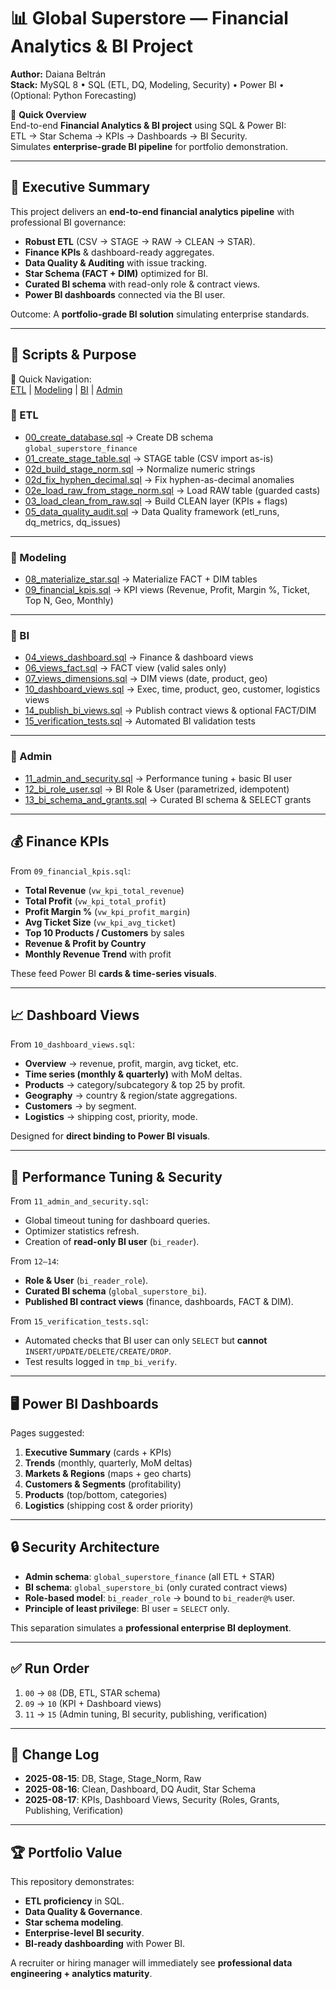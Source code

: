 # 📊 Global Superstore — Financial Analytics & BI Project

**Author:** Daiana Beltrán  
**Stack:** MySQL 8 • SQL (ETL, DQ, Modeling, Security) • Power BI • (Optional: Python Forecasting)

📌 **Quick Overview**  
End-to-end **Financial Analytics & BI project** using SQL & Power BI:  
ETL → Star Schema → KPIs → Dashboards → BI Security.  
Simulates **enterprise-grade BI pipeline** for portfolio demonstration.

---

## 🎯 Executive Summary
This project delivers an **end-to-end financial analytics pipeline** with professional BI governance:

- **Robust ETL** (CSV → STAGE → RAW → CLEAN → STAR).
- **Finance KPIs** & dashboard-ready aggregates.
- **Data Quality & Auditing** with issue tracking.
- **Star Schema (FACT + DIM)** optimized for BI.
- **Curated BI schema** with read-only role & contract views.
- **Power BI dashboards** connected via the BI user.

Outcome: A **portfolio-grade BI solution** simulating enterprise standards.

---

## 📂 Scripts & Purpose

🔗 Quick Navigation:  
[ETL](#-etl) | [Modeling](#-modeling) | [BI](#-bi) | [Admin](#-admin)

### 🔹 ETL
- [00_create_database.sql](sql_scripts/etl/00_create_database.sql) → Create DB schema `global_superstore_finance`
- [01_create_stage_table.sql](sql_scripts/etl/01_create_stage_table.sql) → STAGE table (CSV import as-is)
- [02d_build_stage_norm.sql](sql_scripts/etl/02d_build_stage_norm.sql) → Normalize numeric strings
- [02d_fix_hyphen_decimal.sql](sql_scripts/etl/02d_fix_hyphen_decimal.sql) → Fix hyphen-as-decimal anomalies
- [02e_load_raw_from_stage_norm.sql](sql_scripts/etl/02e_load_raw_from_stage_norm.sql) → Load RAW table (guarded casts)
- [03_load_clean_from_raw.sql](sql_scripts/etl/03_load_clean_from_raw.sql) → Build CLEAN layer (KPIs + flags)
- [05_data_quality_audit.sql](sql_scripts/etl/05_data_quality_audit.sql) → Data Quality framework (etl_runs, dq_metrics, dq_issues)

---

### 🔹 Modeling
- [08_materialize_star.sql](sql_scripts/modeling/08_materialize_star.sql) → Materialize FACT + DIM tables
- [09_financial_kpis.sql](sql_scripts/modeling/09_financial_kpis.sql) → KPI views (Revenue, Profit, Margin %, Ticket, Top N, Geo, Monthly)

---

### 🔹 BI
- [04_views_dashboard.sql](sql_scripts/bi/04_views_dashboard.sql) → Finance & dashboard views
- [06_views_fact.sql](sql_scripts/bi/06_views_fact.sql) → FACT view (valid sales only)
- [07_views_dimensions.sql](sql_scripts/bi/07_views_dimensions.sql) → DIM views (date, product, geo)
- [10_dashboard_views.sql](sql_scripts/bi/10_dashboard_views.sql) → Exec, time, product, geo, customer, logistics views
- [14_publish_bi_views.sql](sql_scripts/bi/14_publish_bi_views.sql) → Publish contract views & optional FACT/DIM
- [15_verification_tests.sql](sql_scripts/bi/15_verification_tests.sql) → Automated BI validation tests

---

### 🔹 Admin
- [11_admin_and_security.sql](sql_scripts/admin/11_admin_and_security.sql) → Performance tuning + basic BI user
- [12_bi_role_user.sql](sql_scripts/admin/12_bi_role_user.sql) → BI Role & User (parametrized, idempotent)
- [13_bi_schema_and_grants.sql](sql_scripts/admin/13_bi_schema_and_grants.sql) → Curated BI schema & SELECT grants

---

## 💰 Finance KPIs
From `09_financial_kpis.sql`:

- **Total Revenue** (`vw_kpi_total_revenue`)  
- **Total Profit** (`vw_kpi_total_profit`)  
- **Profit Margin %** (`vw_kpi_profit_margin`)  
- **Avg Ticket Size** (`vw_kpi_avg_ticket`)  
- **Top 10 Products / Customers** by sales  
- **Revenue & Profit by Country**  
- **Monthly Revenue Trend** with profit  

These feed Power BI **cards & time-series visuals**.

---

## 📈 Dashboard Views
From `10_dashboard_views.sql`:

- **Overview** → revenue, profit, margin, avg ticket, etc.  
- **Time series (monthly & quarterly)** with MoM deltas.  
- **Products** → category/subcategory & top 25 by profit.  
- **Geography** → country & region/state aggregations.  
- **Customers** → by segment.  
- **Logistics** → shipping cost, priority, mode.  

Designed for **direct binding to Power BI visuals**.

---

## 🔧 Performance Tuning & Security
From `11_admin_and_security.sql`:
- Global timeout tuning for dashboard queries.
- Optimizer statistics refresh.  
- Creation of **read-only BI user** (`bi_reader`).

From `12–14`:
- **Role & User** (`bi_reader_role`).
- **Curated BI schema** (`global_superstore_bi`).
- **Published BI contract views** (finance, dashboards, FACT & DIM).  

From `15_verification_tests.sql`:
- Automated checks that BI user can only `SELECT` but **cannot** `INSERT/UPDATE/DELETE/CREATE/DROP`.  
- Test results logged in `tmp_bi_verify`.

---

## 🖥️ Power BI Dashboards
Pages suggested:
1. **Executive Summary** (cards + KPIs)  
2. **Trends** (monthly, quarterly, MoM deltas)  
3. **Markets & Regions** (maps + geo charts)  
4. **Customers & Segments** (profitability)  
5. **Products** (top/bottom, categories)  
6. **Logistics** (shipping cost & order priority)  

---

## 🔒 Security Architecture
- **Admin schema**: `global_superstore_finance` (all ETL + STAR)  
- **BI schema**: `global_superstore_bi` (only curated contract views)  
- **Role-based model**: `bi_reader_role` → bound to `bi_reader@%` user.  
- **Principle of least privilege**: BI user = `SELECT` only.  

This separation simulates a **professional enterprise BI deployment**.

---

## ✅ Run Order
1. `00` → `08` (DB, ETL, STAR schema)  
2. `09` → `10` (KPI + Dashboard views)  
3. `11` → `15` (Admin tuning, BI security, publishing, verification)  

---

## 📌 Change Log
- **2025-08-15**: DB, Stage, Stage_Norm, Raw  
- **2025-08-16**: Clean, Dashboard, DQ Audit, Star Schema  
- **2025-08-17**: KPIs, Dashboard Views, Security (Roles, Grants, Publishing, Verification)  

---

## 🏆 Portfolio Value
This repository demonstrates:
- **ETL proficiency** in SQL.  
- **Data Quality & Governance**.  
- **Star schema modeling**.  
- **Enterprise-level BI security**.  
- **BI-ready dashboarding** with Power BI.  

A recruiter or hiring manager will immediately see **professional data engineering + analytics maturity**.
